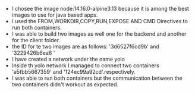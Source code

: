 * I chosee the image node:14.16.0-alpine3.13 because it is among the best images to use for java based apps.
* I used the FROM,WORKDIR,COPY,RUN,EXPOSE AND CMD Directives to run both containers.
* I was able to build two images as well one for the backend and another for the client folder.
* the ID for te two images are as follows: '3d6527f6cd9b' and '3229426b6ea6 '
* I have created a network under the name yolo 
* Inside th yolo network I managed to connect two containers 'a5fbb5667359' and '124ec99a92cd'.respectively.
* I was able to run both containers but the communication between the two containers didn't workout as expected.



